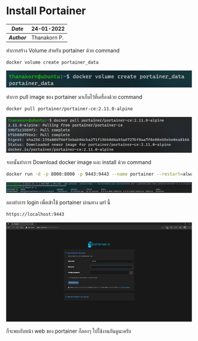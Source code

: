 # Install Portainer

| ***Date*** | 24-01-2022 |
| --- | --- |
| ***Author*** | Thanakorn P. |

ทำการสร้าง Volume สำหรับ portainer ด้วย command 

```sh
docker volume create portainer_data
```
![](img/portainer/portainer1.png)

ทำการ pull image ของ portainer มาเก็บไว้ที่เครื่องด้วย command

```sh
docker pull portainer/portainer-ce:2.11.0-alpine
```
![](img/portainer/portainer2.png)


จากนั้นทำการ Download docker image และ install ด้วย command 

```sh
docker run -d -p 8000:8000 -p 9443:9443 --name portainer --restart=always -v /var/run/docker.sock:/var/run/docker.sock -v portainer_data:/data portainer/portainer-ce:2.11.0-alpine
```

![](img/portainer/portainer3.png)

ลองทำการ login เพื่อเข้าใช้ portainer ผ่านทาง url นี้

```sh
https://localhost:9443
```

![](img/portainer/portainer4.png)

ก็จะพบกับหน้า web ของ portainer ก็ลองๆ ไปใช้งานกันดูนะครับ